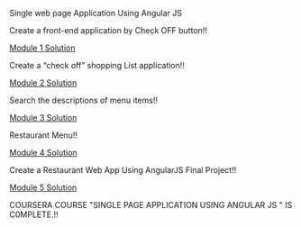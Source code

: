 Single web page Application Using Angular JS

Create a front-end application by Check OFF button!!

[Module 1 Solution](Mod1-sol)

Create a “check off” shopping List application!!

[Module 2 Solution](Mod2-Sol)

Search the descriptions of menu items!!

[Module 3 Solution](Mod3-Sol)

Restaurant Menu!!

[Module 4 Solution](Mod4-Sol)

Create a Restaurant Web App Using AngularJS Final Project!!

[Module 5 Solution](Mod5-Sol)


COURSERA COURSE "SINGLE PAGE APPLICATION USING ANGULAR JS " IS C0MPLETE.!!

